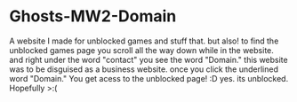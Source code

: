 # Ghosts-MW2-Domain
A website I made for unblocked games and stuff that. but also! to find the unblocked games page you scroll all the way down while in the website. and right under the word "contact" you see the word "Domain." this website was to be disguised as a business website. once you click the underlined word "Domain." You get acess to the unblocked page! :D
yes. its unblocked.
Hopefully >:(
